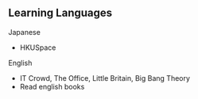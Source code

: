 Learning Languages
---------

Japanese
- HKUSpace

English
- IT Crowd, The Office, Little Britain, Big Bang Theory
- Read english books